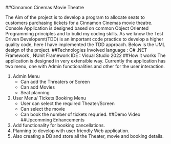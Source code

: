﻿##Cinnamon Cinemas Movie Theatre

The Aim of the project is to develop a program to allocate seats to customers purchasing tickets for a Cinnamon Cinemas movie theatre. Console Application is designed based on common Object Oriented Programming principles and to bulid my coding skills. As we know the Test Driven Developemt(TDD) is an important code practice to develop a higher quality code, here I have implemented the TDD approach.
Below is the UML design of the project.
##Technologies Involved
language : C# .NET Framework , NUnit Framework
IDE      : Visual Studio 2022
##How it works
The application is designed in very extensible way.
Currently the application has two menu, one with Admin functionalities and other for the user interaction.
1. Admin Menu
    * Can add the Threaters or Screen
    * Can add Movies
    * Seat planning
2. User Menu/ Tickets Booking Menu
    * User can select the required Theater/Screen
    * Can select the movie
    * Can book the number of tickets requried.
##Demo Video
##Upcomming Enhancements
1. Add functionality for booking cancellations.
2. Planning to develop with user friendly Web application.
3. Also creating a DB and store all the Theater, movie and booking details.